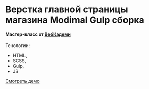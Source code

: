 # Верстка главной страницы магазина Modimal Gulp сборка 

#### Мастер-класс от [ВебКадеми](https://webcademy.ru)
Тенологии:
- HTML,
- SCSS,
- Gulp,
- JS

[Смотреть демо](https://atantasheva.github.io/modimal/)
